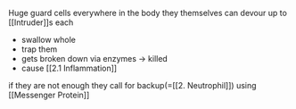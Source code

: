 Huge guard cells
everywhere in the body
they themselves can devour up to  [[Intruder]]s each
-  swallow whole
-  trap them
-  gets broken down via enzymes -> killed
-  cause [[2.1 Inflammation]]

if they are not enough they call for backup(=[[2. Neutrophil]]) using [[Messenger Protein]]